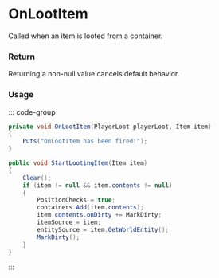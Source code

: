 # OnLootItem
<Badge type="info" text="Player"/><Badge type="danger" text="Carbon Compatible"/><Badge type="warning" text="Oxide Compatible"/>
Called when an item is looted from a container.

### Return
Returning a non-null value cancels default behavior.

### Usage
::: code-group
```csharp [Example]
private void OnLootItem(PlayerLoot playerLoot, Item item)
{
	Puts("OnLootItem has been fired!");
}
```
```csharp [Source — Assembly-CSharp @ PlayerLoot]
public void StartLootingItem(Item item)
{
	Clear();
	if (item != null && item.contents != null)
	{
		PositionChecks = true;
		containers.Add(item.contents);
		item.contents.onDirty += MarkDirty;
		itemSource = item;
		entitySource = item.GetWorldEntity();
		MarkDirty();
	}
}

```
:::
